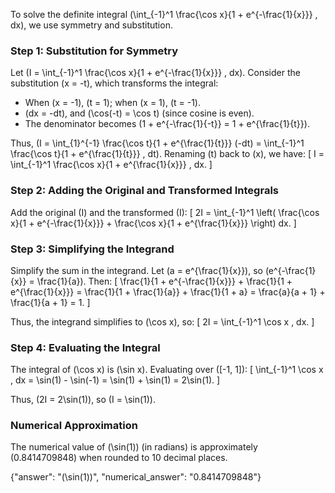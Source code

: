 

To solve the definite integral \(\int_{-1}^1 \frac{\cos x}{1 + e^{-\frac{1}{x}}} \, dx\), we use symmetry and substitution.

### Step 1: Substitution for Symmetry
Let \(I = \int_{-1}^1 \frac{\cos x}{1 + e^{-\frac{1}{x}}} \, dx\). Consider the substitution \(x = -t\), which transforms the integral:
- When \(x = -1\), \(t = 1\); when \(x = 1\), \(t = -1\).
- \(dx = -dt\), and \(\cos(-t) = \cos t\) (since cosine is even).
- The denominator becomes \(1 + e^{-\frac{1}{-t}} = 1 + e^{\frac{1}{t}}\).

Thus, \(I = \int_{1}^{-1} \frac{\cos t}{1 + e^{\frac{1}{t}}} (-dt) = \int_{-1}^1 \frac{\cos t}{1 + e^{\frac{1}{t}}} \, dt\). Renaming \(t\) back to \(x\), we have:
\[ I = \int_{-1}^1 \frac{\cos x}{1 + e^{\frac{1}{x}}} \, dx. \]

### Step 2: Adding the Original and Transformed Integrals
Add the original \(I\) and the transformed \(I\):
\[ 2I = \int_{-1}^1 \left( \frac{\cos x}{1 + e^{-\frac{1}{x}}} + \frac{\cos x}{1 + e^{\frac{1}{x}}} \right) dx. \]

### Step 3: Simplifying the Integrand
Simplify the sum in the integrand. Let \(a = e^{\frac{1}{x}}\), so \(e^{-\frac{1}{x}} = \frac{1}{a}\). Then:
\[ \frac{1}{1 + e^{-\frac{1}{x}}} + \frac{1}{1 + e^{\frac{1}{x}}} = \frac{1}{1 + \frac{1}{a}} + \frac{1}{1 + a} = \frac{a}{a + 1} + \frac{1}{a + 1} = 1. \]

Thus, the integrand simplifies to \(\cos x\), so:
\[ 2I = \int_{-1}^1 \cos x \, dx. \]

### Step 4: Evaluating the Integral
The integral of \(\cos x\) is \(\sin x\). Evaluating over \([-1, 1]\):
\[ \int_{-1}^1 \cos x \, dx = \sin(1) - \sin(-1) = \sin(1) + \sin(1) = 2\sin(1). \]

Thus, \(2I = 2\sin(1)\), so \(I = \sin(1)\).

### Numerical Approximation
The numerical value of \(\sin(1)\) (in radians) is approximately \(0.8414709848\) when rounded to 10 decimal places.

{"answer": "\(\sin(1)\)", "numerical_answer": "0.8414709848"}